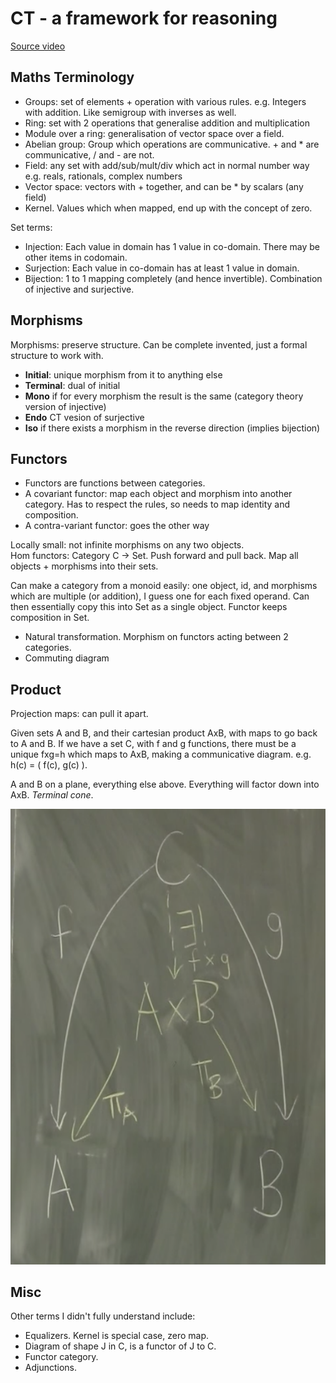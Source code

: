 # CT - a framework for reasoning

[Source video](https://www.youtube.com/embed/ba_hon70qbg)

## Maths Terminology

- Groups: set of elements + operation with various rules. e.g. Integers with addition. Like semigroup with inverses as well.
- Ring: set with 2 operations that generalise addition and multiplication
- Module over a ring: generalisation of vector space over a field.
- Abelian group: Group which operations are communicative.  + and * are communicative, / and - are not.
- Field: any set with add/sub/mult/div which act in normal number way e.g. reals, rationals, complex numbers
- Vector space: vectors with + together, and can be * by scalars (any field)
- Kernel.  Values which when mapped, end up with the concept of zero.

Set terms:

- Injection: Each value in domain has 1 value in co-domain.  There may be other items in codomain.
- Surjection: Each value in co-domain has at least 1 value in domain.
- Bijection: 1 to 1 mapping completely (and hence invertible).  Combination of injective and surjective.


## Morphisms

Morphisms: preserve structure.  Can be complete invented, just a formal structure to work with.

- **Initial**: unique morphism from it to anything else
- **Terminal**: dual of initial
- **Mono** if for every morphism the result is the same (category theory version of injective)
- **Endo** CT vesion of surjective
- **Iso** if there exists a morphism in the reverse direction (implies bijection)

## Functors

- Functors are functions between categories.  
- A covariant functor: map each object and morphism into another category.  Has to respect the rules, so needs to map identity and composition.
- A contra-variant functor: goes the other way

Locally small: not infinite morphisms on any two objects.  
Hom functors: Category C -> Set. Push forward and pull back.  Map all objects + morphisms into their sets.

Can make a category from a monoid easily: one object, id, and morphisms which are multiple (or addition), I guess one for each fixed operand. Can then essentially copy this into Set as a single object.  Functor keeps composition in Set.

- Natural transformation.  Morphism on functors acting between 2 categories.
- Commuting diagram

## Product

Projection maps: can pull it apart.

Given sets A and B, and their cartesian product AxB, with maps to go back to A and B.  If we have a set C, with f and g functions, there must be a unique fxg=h which maps to AxB, making a communicative diagram.
e.g. h(c) = ( f(c), g(c) ).

A and B on a plane, everything else above.  Everything will factor down into AxB.  _Terminal cone_.

![product](product.png)

## Misc

Other terms I didn't fully understand include:

- Equalizers. Kernel is special case, zero map.
- Diagram of shape J in C, is a functor of J to C.
- Functor category.
- Adjunctions.
